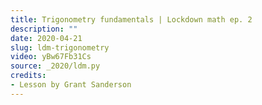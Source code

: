 ```yaml
---
title: Trigonometry fundamentals | Lockdown math ep. 2
description: ""
date: 2020-04-21
slug: ldm-trigonometry
video: yBw67Fb31Cs
source: _2020/ldm.py
credits:
- Lesson by Grant Sanderson
---
```

